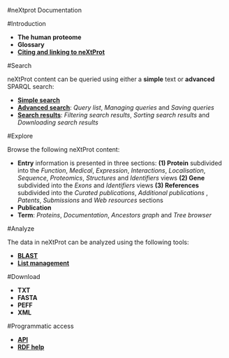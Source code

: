 #neXtprot Documentation

#Introduction

* **The human proteome**
* **Glossary**
* **[Citing and linking to neXtProt](/about/citing-nextprot)**

#Search

neXtProt content can be queried using either a **simple** text or **advanced** SPARQL search:

* **[Simple search](/help/learn-simple-search)**
* **[Advanced search](/help/learn-advanced-search)**: _Query list_, _Managing queries_ and _Saving queries_
* **[Search results](/help/learn-search-results)**: _Filtering search results_, _Sorting search results_ and _Downloading search results_

#Explore

Browse the following neXtProt content:

* **Entry** information is presented in three sections: 
**(1) Protein** subdivided into the _Function_, _Medical_, _Expression_, _Interactions_, _Localisation_, _Sequence_, _Proteomics_, _Structures_ and _Identifiers_ views
**(2) Gene** subdivided into the _Exons_ and _Identifiers_ views
**(3) References** subdivided into the _Curated publications_, _Additional publications_ , _Patents_, _Submissions_ and _Web resources_ sections
* **Publication**
* **Term**: _Proteins_, _Documentation_, _Ancestors graph_ and _Tree browser_ 


#Analyze

The data in neXtProt can be analyzed using the following tools:

* **[BLAST]()** 
* **[List management](/help/learn-protein-lists)** 

#Download

* **TXT**
* **FASTA**
* **PEFF**
* **XML**

#Programmatic access

* **[API](/help/learn-developer-api)**
* **[RDF help](/help/learn-developer-api)** 
